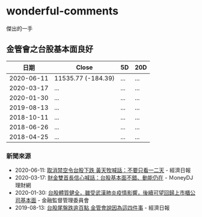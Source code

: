# wonderful-comments
傑出的一手

## 金管會之台股基本面良好

日期 | Close | 5D | 20D
---- | ---- | ---- | ----
2020-06-11 | 11535.77 (-184.39) | ... | ...
2020-03-17 | ... | ... | ...
2020-01-30 | ... | ... | ...
2019-08-13 | ... | ... | ...
2018-10-11 | ... | ... | ...
2018-06-26 | ... | ... | ...
2018-04-25 | ... | ... | ...

### 新聞來源

* 2020-06-11: [取消禁空令台股下跌 黃天牧喊話：不要只看一二天](https://money.udn.com/money/story/5613/4628922) - 經濟日報
* 2020-03-17: [財金雙首長信心喊話：台股基本面不錯、動能仍在](https://www.moneydj.com/KMDJ/News/NewsViewer.aspx?a=b7810678-3bb5-4008-ac4f-1eeccc2d3078) - ＭoneyDJ 理財網
* 2020-01-30: [台股體質健全，雖受武漢肺炎疫情影響，後續可望回歸上市櫃公司基本面](https://www.fsc.gov.tw/ch/home.jsp?id=96&parentpath=0,2&mcustomize=news_view.jsp&dataserno=202001300003&toolsflag=Y&dtable=News) - 金融監督管理委員會
* 2019-08-13: [台股尾盤跌逾百點 金管會說因為這四件事](https://money.udn.com/money/story/5607/3986797) - 經濟日報

